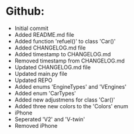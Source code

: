 # Github:
- Initial commit
- Added README.md file
- Added function 'refuel()' to class 'Car()'
- Added CHANGELOG.md file
- Added timestamp to CHANGELOG.md
- Removed timestamp from CHANGELOG.md
- Updated CHANGELOG.md file
- Updated main.py file
- Updated REPO
- Added enums 'EngineTypes' and 'VEngines'
- Added enum 'CarTypes'
- Added new adjustmens for class 'Car()'
- Added three new colors to the 'Colors' enum
- iPhone
- Seperated 'V2' and 'V-twin'
- Removed iPhone